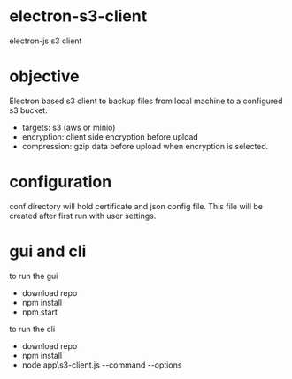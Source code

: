 # electron-s3-client
electron-js s3 client

# objective
Electron based s3 client to backup files from local machine to a configured s3 bucket.  
* targets: s3 (aws or minio)
* encryption: client side encryption before upload
* compression: gzip data before upload when encryption is selected.



# configuration
conf directory will hold certificate and json config file.  This file will be created after first run with user settings.

# gui and cli
to run the gui
- download repo
- npm install
- npm start

to run the cli
- download repo
- npm install
- node app\s3-client.js --command --options

